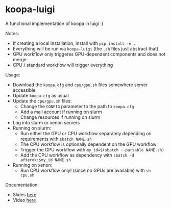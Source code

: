# koopa-luigi
A functional implementation of koopa in luigi :)

Notes:
* If creating a local installation, install with `pip install -e .`
* Everything will be run via `koopa-luigi` (the `.sh` files just abstract that)
* GPU workflow only triggeres GPU-dependent components and does not merge
* CPU / standard workflow will trigger everything

Usage:
* Download the `koopa.cfg` and `cpu/gpu.sh` files somewhere server accessible
* Update `koopa.cfg` as usual
* Update the `cpu/gpu.sh` files:
	* Change the `CONFIG` parameter to the path to `koopa.cfg`
	* Add a mail account if running on slurm
	* Change resources if running on slurm
* Log into slurm or xenon servers
* Running on slurm:
	* Run either the GPU or CPU workflow separately depending on requirements with `sbatch NAME.sh`
	* The CPU workflow is optionally dependent on the GPU workflow
	* Trigger the GPU workflow with `my_id=$(sbatch --parsable NAME.sh)`
	* Add the CPU workflow as dependency with `sbatch -d afterok:$my_id NAME.sh`
* Running on xenon:
	* Run CPU workflow only! (since no GPUs are available) with `sh cpu.sh`

Documentation:
* Slides [here](https://docs.google.com/presentation/d/1NnMhKKv6QjvK3uVa6e8yZHLHRFyKN9We8xGsiD1sIcY/edit?usp=sharing)
* Video [here](https://youtu.be/R6RBIBuJDGI)